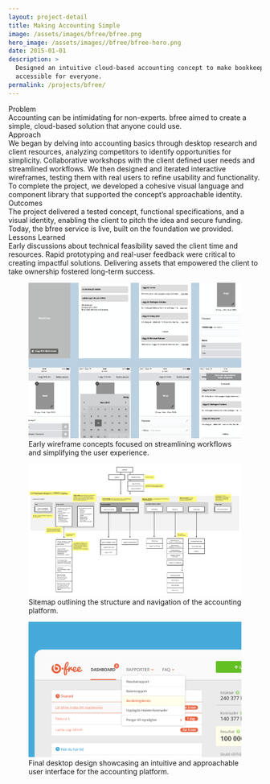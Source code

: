 ```yaml
---
layout: project-detail
title: Making Accounting Simple
image: /assets/images/bfree/bfree.png
hero_image: /assets/images//bfree/bfree-hero.png
date: 2015-01-01
description: >
  Designed an intuitive cloud-based accounting concept to make bookkeeping
  accessible for everyone.
permalink: /projects/bfree/
---
```


<div class="project-grid">
  <div class="grid-headline">Problem</div>
  <div class="grid-content">
    Accounting can be intimidating for non-experts. bfree aimed to create a simple, cloud-based solution that anyone could use.
  </div>
  
  <div class="grid-headline">Approach</div>
  <div class="grid-content">
    We began by delving into accounting basics through desktop research and client resources, analyzing competitors to identify opportunities for simplicity. Collaborative workshops with the client defined user needs and streamlined workflows. We then designed and iterated interactive wireframes, testing them with real users to refine usability and functionality. To complete the project, we developed a cohesive visual language and component library that supported the concept’s approachable identity.
  </div>

  <div class="grid-headline">Outcomes</div>
  <div class="grid-content">
    The project delivered a tested concept, functional specifications, and a visual identity, enabling the client to pitch the idea and secure funding. Today, the bfree service is live, built on the foundation we provided.
  </div>

  <div class="grid-headline">Lessons Learned</div>
  <div class="grid-content">
    Early discussions about technical feasibility saved the client time and resources. Rapid prototyping and real-user feedback were critical to creating impactful solutions. Delivering assets that empowered the client to take ownership fostered long-term success.
  </div>
</div>
<figure class="project-image">
  <img src="/assets/images/bfree/wireframes.png" alt="Wireframe sketches showing simplified layouts and workflows for a cloud-based accounting solution.">
  <figcaption>Early wireframe concepts focused on streamlining workflows and simplifying the user experience.</figcaption>
</figure>
<figure class="project-image">
  <img src="/assets/images/bfree/sitemap.png" alt="Sitemap diagram showing the hierarchical structure and user navigation paths for the cloud-based accounting platform.">
  <figcaption>Sitemap outlining the structure and navigation of the accounting platform.</figcaption>
</figure>
<figure class="project-image">
  <img src="/assets/images/bfree/desktop.png" alt="Screenshot of the final desktop design for the cloud-based accounting platform, featuring a clean and user-friendly interface.">
  <figcaption>Final desktop design showcasing an intuitive and approachable user interface for the accounting platform.</figcaption>
</figure>